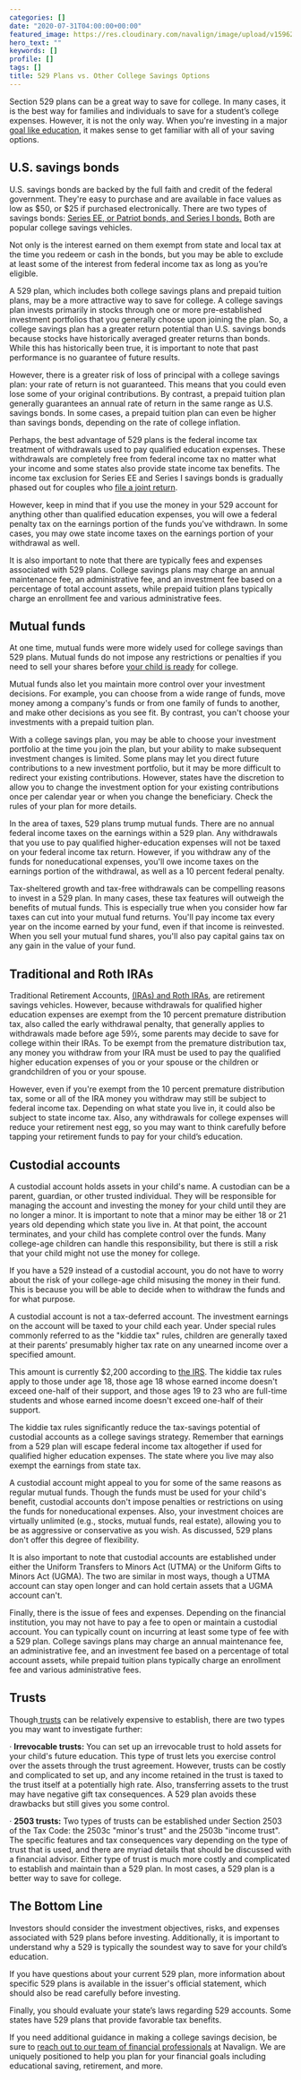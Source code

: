 ```yaml
---
categories: []
date: "2020-07-31T04:00:00+00:00"
featured_image: https://res.cloudinary.com/navalign/image/upload/v1596229458/library-869061_1920_jkaxzj.jpg
hero_text: ""
keywords: []
profile: []
tags: []
title: 529 Plans vs. Other College Savings Options
---
```

Section 529 plans can be a great way to save for college. In many cases, it is the best way for families and individuals to save for a student’s college expenses. However, it is not the only way. When you're investing in a major [goal like education](https://navalign.com/updates/4-financial-priorities-young-families-should-address/), it makes sense to get familiar with all of your saving options.

## U.S. savings bonds

U.S. savings bonds are backed by the full faith and credit of the federal government. They're easy to purchase and are available in face values as low as $50, or $25 if purchased electronically. There are two types of savings bonds: [Series EE, or Patriot bonds, and Series I bonds.](https://www.treasurydirect.gov/indiv/research/indepth/ebonds/res_e_bonds_eecomparison.htm) Both are popular college savings vehicles.

Not only is the interest earned on them exempt from state and local tax at the time you redeem or cash in the bonds, but you may be able to exclude at least some of the interest from federal income tax as long as you’re eligible.

A 529 plan, which includes both college savings plans and prepaid tuition plans, may be a more attractive way to save for college. A college savings plan invests primarily in stocks through one or more pre-established investment portfolios that you generally choose upon joining the plan. So, a college savings plan has a greater return potential than U.S. savings bonds because stocks have historically averaged greater returns than bonds. While this has historically been true, it is important to note that past performance is no guarantee of future results.

However, there is a greater risk of loss of principal with a college savings plan: your rate of return is not guaranteed. This means that you could even lose some of your original contributions. By contrast, a prepaid tuition plan generally guarantees an annual rate of return in the same range as U.S. savings bonds. In some cases, a prepaid tuition plan can even be higher than savings bonds, depending on the rate of college inflation.

Perhaps, the best advantage of 529 plans is the federal income tax treatment of withdrawals used to pay qualified education expenses. These withdrawals are completely free from federal income tax no matter what your income and some states also provide state income tax benefits. The income tax exclusion for Series EE and Series I savings bonds is gradually phased out for couples who [file a joint return](https://navalign.com/updates/to-file-jointly-or-not-to-file-jointly-that-s-the-question/).

However, keep in mind that if you use the money in your 529 account for anything other than qualified education expenses, you will owe a federal penalty tax on the earnings portion of the funds you've withdrawn. In some cases, you may owe state income taxes on the earnings portion of your withdrawal as well.

It is also important to note that there are typically fees and expenses associated with 529 plans. College savings plans may charge an annual maintenance fee, an administrative fee, and an investment fee based on a percentage of total account assets, while prepaid tuition plans typically charge an enrollment fee and various administrative fees.

## Mutual funds

At one time, mutual funds were more widely used for college savings than 529 plans. Mutual funds do not impose any restrictions or penalties if you need to sell your shares before [your child is ready](https://navalign.com/updates/how-to-help-your-kids-become-money-masters/) for college. 

Mutual funds also let you maintain more control over your investment decisions. For example, you can choose from a wide range of funds, move money among a company's funds or from one family of funds to another, and make other decisions as you see fit. By contrast, you can't choose your investments with a prepaid tuition plan. 

With a college savings plan, you may be able to choose your investment portfolio at the time you join the plan, but your ability to make subsequent investment changes is limited. Some plans may let you direct future contributions to a new investment portfolio, but it may be more difficult to redirect your existing contributions. However, states have the discretion to allow you to change the investment option for your existing contributions once per calendar year or when you change the beneficiary. Check the rules of your plan for more details.

In the area of taxes, 529 plans trump mutual funds. There are no annual federal income taxes on the earnings within a 529 plan. Any withdrawals that you use to pay qualified higher-education expenses will not be taxed on your federal income tax return. However, if you withdraw any of the funds for noneducational expenses, you'll owe income taxes on the earnings portion of the withdrawal, as well as a 10 percent federal penalty.

Tax-sheltered growth and tax-free withdrawals can be compelling reasons to invest in a 529 plan. In many cases, these tax features will outweigh the benefits of mutual funds. This is especially true when you consider how far taxes can cut into your mutual fund returns. You'll pay income tax every year on the income earned by your fund, even if that income is reinvested. When you sell your mutual fund shares, you'll also pay capital gains tax on any gain in the value of your fund.

## Traditional and Roth IRAs

Traditional Retirement Accounts, [(IRAs) and Roth IRAs](https://navalign.com/updates/traditional-vs-roth-ira-which-one-is-right-for-you/), are retirement savings vehicles. However, because withdrawals for qualified higher education expenses are exempt from the 10 percent premature distribution tax, also called the early withdrawal penalty, that generally applies to withdrawals made before age 59½, some parents may decide to save for college within their IRAs. To be exempt from the premature distribution tax, any money you withdraw from your IRA must be used to pay the qualified higher education expenses of you or your spouse or the children or grandchildren of you or your spouse.

However, even if you're exempt from the 10 percent premature distribution tax, some or all of the IRA money you withdraw may still be subject to federal income tax. Depending on what state you live in, it could also be subject to state income tax. Also, any withdrawals for college expenses will reduce your retirement nest egg, so you may want to think carefully before tapping your retirement funds to pay for your child’s education.

## Custodial accounts

A custodial account holds assets in your child's name. A custodian can be a parent, guardian, or other trusted individual. They will be responsible for managing the account and investing the money for your child until they are no longer a minor. It is important to note that a minor may be either 18 or 21 years old depending which state you live in. At that point, the account terminates, and your child has complete control over the funds. Many college-age children can handle this responsibility, but there is still a risk that your child might not use the money for college.

If you have a 529 instead of a custodial account, you do not have to worry about the risk of your college-age child misusing the money in their fund. This is because you will be able to decide when to withdraw the funds and for what purpose.

A custodial account is not a tax-deferred account. The investment earnings on the account will be taxed to your child each year. Under special rules commonly referred to as the "kiddie tax" rules, children are generally taxed at their parents’ presumably higher tax rate on any unearned income over a specified amount.

This amount is currently $2,200 according to [the IRS](https://www.irs.gov/taxtopics/tc553). The kiddie tax rules apply to those under age 18, those age 18 whose earned income doesn't exceed one-half of their support, and those ages 19 to 23 who are full-time students and whose earned income doesn't exceed one-half of their support.

The kiddie tax rules significantly reduce the tax-savings potential of custodial accounts as a college savings strategy. Remember that earnings from a 529 plan will escape federal income tax altogether if used for qualified higher education expenses. The state where you live may also exempt the earnings from state tax.

A custodial account might appeal to you for some of the same reasons as regular mutual funds. Though the funds must be used for your child's benefit, custodial accounts don't impose penalties or restrictions on using the funds for noneducational expenses. Also, your investment choices are virtually unlimited (e.g., stocks, mutual funds, real estate), allowing you to be as aggressive or conservative as you wish. As discussed, 529 plans don't offer this degree of flexibility.

It is also important to note that custodial accounts are established under either the Uniform Transfers to Minors Act (UTMA) or the Uniform Gifts to Minors Act (UGMA). The two are similar in most ways, though a UTMA account can stay open longer and can hold certain assets that a UGMA account can't.

Finally, there is the issue of fees and expenses. Depending on the financial institution, you may not have to pay a fee to open or maintain a custodial account. You can typically count on incurring at least some type of fee with a 529 plan. College savings plans may charge an annual maintenance fee, an administrative fee, and an investment fee based on a percentage of total account assets, while prepaid tuition plans typically charge an enrollment fee and various administrative fees.

## Trusts

Though[ trusts](https://navalign.com/updates/trust-basics-what-you-need-to-know-about-creating-a-trust/) can be relatively expensive to establish, there are two types you may want to investigate further:

· **Irrevocable trusts:** You can set up an irrevocable trust to hold assets for your child's future education. This type of trust lets you exercise control over the assets through the trust agreement. However, trusts can be costly and complicated to set up, and any income retained in the trust is taxed to the trust itself at a potentially high rate. Also, transferring assets to the trust may have negative gift tax consequences. A 529 plan avoids these drawbacks but still gives you some control.

· **2503 trusts:** Two types of trusts can be established under Section 2503 of the Tax Code: the 2503c "minor's trust" and the 2503b "income trust". The specific features and tax consequences vary depending on the type of trust that is used, and there are myriad details that should be discussed with a financial advisor. Either type of trust is much more costly and complicated to establish and maintain than a 529 plan. In most cases, a 529 plan is a better way to save for college.

## The Bottom Line

Investors should consider the investment objectives, risks, and expenses associated with 529 plans before investing. Additionally, it is important to understand why a 529 is typically the soundest way to save for your child’s education.

If you have questions about your current 529 plan, more information about specific 529 plans is available in the issuer's official statement, which should also be read carefully before investing.

Finally, you should evaluate your state’s laws regarding 529 accounts. Some states have 529 plans that provide favorable tax benefits.

If you need additional guidance in making a college savings decision, be sure to [reach out to our team of financial professionals](https://navalign.com/what-we-do/fiduciary-financial-planning/) at Navalign. We are uniquely positioned to help you plan for your financial goals including educational saving, retirement, and more.